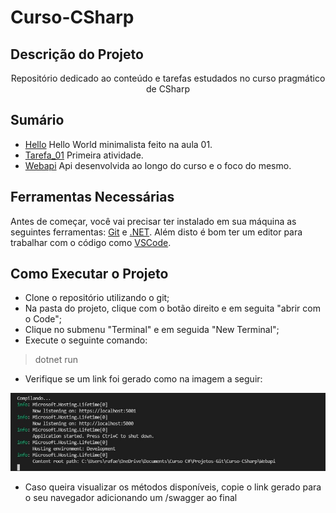 # Curso-CSharp

## Descrição do Projeto
<p align="center">Repositório dedicado ao conteúdo e tarefas estudados no curso pragmático de CSharp</p>

## Sumário

+ [Hello](https://github.com/RafaelRCastro/Curso-CSharp/tree/master/Hello)
Hello World minimalista feito na aula 01.
+ [Tarefa_01](https://github.com/RafaelRCastro/Curso-CSharp/tree/master/Tarefa_01)
Primeira atividade.
+ [Webapi](https://github.com/RafaelRCastro/Curso-CSharp/tree/master/Webapi)
Api desenvolvida ao longo do curso e o foco do mesmo.

## Ferramentas Necessárias
Antes de começar, você vai precisar ter instalado em sua máquina as seguintes ferramentas: [Git](https://git-scm.com) e [.NET](https://dotnet.microsoft.com/download). Além disto é bom ter um editor para trabalhar com o código como [VSCode](https://code.visualstudio.com).

## Como Executar o Projeto

+ Clone o repositório utilizando o git;
+ Na pasta do projeto, clique com o botão direito e em seguita "abrir com o Code";
+ Clique no submenu "Terminal" e em seguida "New Terminal";
+ Execute o seguinte comando:

> dotnet run

+ Verifique se um link foi gerado como na imagem a seguir:

![](Resultado.png)

+ Caso queira visualizar os métodos disponíveis, copie o link gerado para o seu navegador adicionando um /swagger ao final
